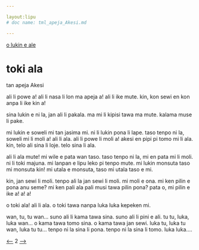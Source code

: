 ```yaml
---

layout:lipu
# doc name: tml_apeja_Akesi.md

--- 
```


[o lukin e ale](toki_musi_lili_tok.md)

# toki ala
tan apeja Akesi

ali li powe a! ali li nasa li lon ma apeja a! ali li ike mute. kin, kon sewi en kon anpa li ike kin a!
 
sina lukin e ni la, jan ali li pakala. ma mi li kipisi tawa ma mute. kalama muse li pake. 
 
mi lukin e soweli mi tan jasima mi. ni li lukin pona li lape. taso tenpo ni la, soweli mi li moli a! ali li ala. ali li powe li moli a! akesi en pipi pi tomo mi li ala. kin, telo ali sina li loje. telo sina li ala.
 
ali li ala mute! mi wile e pata wan taso. taso tenpo ni la, mi en pata mi li moli. ni li toki majuna. mi lanpan e lipu leko pi tenpo mute. mi lukin monsuta taso mi monsuta kin! mi utala e monsuta, taso mi utala taso e mi.
 
kin, jan sewi li moli. tenpo ali la jan sewi li moli. mi moli e ona. mi ken pilin e pona anu seme? mi ken pali ala pali musi tawa pilin pona? pata o, mi pilin e ike a! a! a! 
 
o toki ala! ali li ala. o toki tawa nanpa luka luka kepeken mi.
 
wan, tu, tu wan... suno ali li kama tawa sina. suno ali li pini e ali. tu tu, luka, luka wan... o kama tawa tomo sina. o kama tawa jan sewi. luka tu, luka tu wan, luka tu tu... tenpo ni la sina li pona. tenpo ni la sina li tomo. luka luka....



[<--](tml_jan_Ajon.md) 2 [-->](tml_jan_Alon.md)